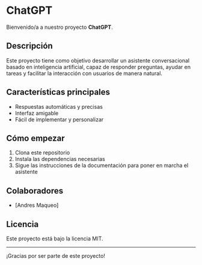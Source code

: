# ChatGPT

Bienvenido/a a nuestro proyecto **ChatGPT**.

## Descripción

Este proyecto tiene como objetivo desarrollar un asistente conversacional basado en inteligencia artificial, capaz de responder preguntas, ayudar en tareas y facilitar la interacción con usuarios de manera natural.

## Características principales

- Respuestas automáticas y precisas
- Interfaz amigable
- Fácil de implementar y personalizar

## Cómo empezar

1. Clona este repositorio
2. Instala las dependencias necesarias
3. Sigue las instrucciones de la documentación para poner en marcha el asistente

## Colaboradores

- [Andres Maqueo]


## Licencia

Este proyecto está bajo la licencia MIT.

---

¡Gracias por ser parte de este proyecto!
